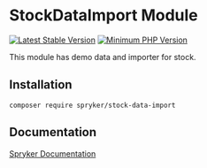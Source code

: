 # StockDataImport Module
[![Latest Stable Version](https://poser.pugx.org/spryker/stock-data-import/v/stable.svg)](https://packagist.org/packages/spryker/stock-data-import)
[![Minimum PHP Version](https://img.shields.io/badge/php-%3E%3D%207.4-8892BF.svg)](https://php.net/)

This module has demo data and importer for stock.

## Installation

```
composer require spryker/stock-data-import
```

## Documentation

[Spryker Documentation](https://documentation.spryker.com/module_guide/overview.htm)
